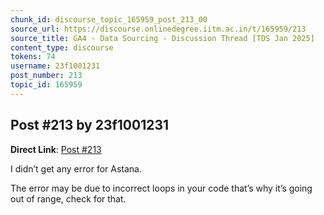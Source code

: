 ```yaml
---
chunk_id: discourse_topic_165959_post_213_00
source_url: https://discourse.onlinedegree.iitm.ac.in/t/165959/213
source_title: GA4 - Data Sourcing - Discussion Thread [TDS Jan 2025]
content_type: discourse
tokens: 74
username: 23f1001231
post_number: 213
topic_id: 165959
---
```


## Post #213 by 23f1001231

**Direct Link**: [Post #213](https://discourse.onlinedegree.iitm.ac.in/t/165959/213)

I didn’t get any error for Astana.

The error may be due to incorrect loops in your code that’s why it’s going out of range, check for that.
